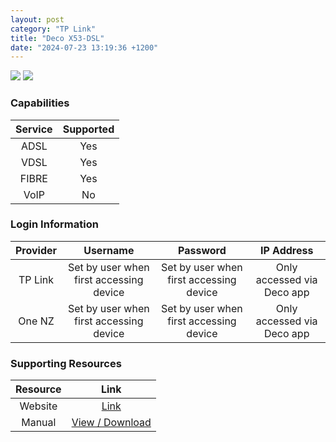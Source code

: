 ```yaml
---
layout: post
category: "TP Link"
title: "Deco X53-DSL"
date: "2024-07-23 13:19:36 +1200"
---
```

<img src="https://www.pbtech.co.nz/imgprod/M/O/MODTPL6501.jpg?h=1333426157" class="modem_image">
<img src="https://s3-ap-southeast-2.amazonaws.com/wc-prod-pim/JPEG_1000x1000/TPDDSLX503_C_.jpg" class="modem_image">

### Capabilities

| Service | Supported |
| :-: | :-: |
| ADSL | Yes |
| VDSL | Yes |
| FIBRE | Yes |
| VoIP | No |

### Login Information

| Provider | Username | Password | IP Address |
| :-: | :-: | :-: | :-: |
| TP Link | Set by user when first accessing device | Set by user when first accessing device | Only accessed via Deco app |
| One NZ | Set by user when first accessing device | Set by user when first accessing device | Only accessed via Deco app |

### Supporting Resources

| Resource | Link |
| :-: | :-: |
| Website | [Link](https://www.tp-link.com/uk/home-networking/deco/deco-x50-dsl/) |
| Manual | [View / Download](https://static.tp-link.com/upload/manual/2023/202305/20230506/1910013311_Deco%20X50-DSL(EU)%201.0_UG_Deco%203.0app_V1.pdf) |
